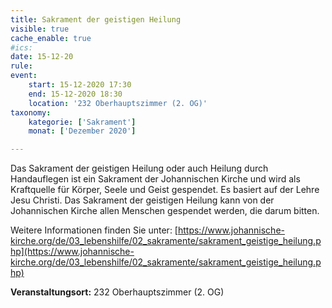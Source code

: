 ```yaml
---
title: Sakrament der geistigen Heilung
visible: true
cache_enable: true
#ics: 
date: 15-12-20
rule: 
event:
	start: 15-12-2020 17:30
	end: 15-12-2020 18:30
	location: '232 Oberhauptszimmer (2. OG)'
taxonomy:
	kategorie: ['Sakrament']
	monat: ['Dezember 2020']

---
```

Das Sakrament der geistigen Heilung oder auch Heilung durch Handauflegen ist ein Sakrament der Johannischen Kirche und wird als Kraftquelle für Körper, Seele und Geist gespendet. Es basiert auf der Lehre Jesu Christi. Das Sakrament der geistigen Heilung kann von der Johannischen Kirche allen Menschen gespendet werden, die darum bitten.

Weitere Informationen finden Sie unter:
[https://www.johannische-kirche.org/de/03_lebenshilfe/02_sakramente/sakrament_geistige_heilung.php](https://www.johannische-kirche.org/de/03_lebenshilfe/02_sakramente/sakrament_geistige_heilung.php)



**Veranstaltungsort:** 232 Oberhauptszimmer (2. OG)

